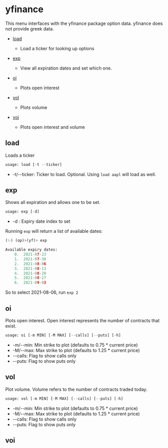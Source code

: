 # yfinance

This menu interfaces with the yfinance package option data.  yfinance does not provide greek data.

* [load](#load)
  * Load a ticker for looking up options
* [exp](#exp)
  * View all expiration dates and set which one.

* [oi](#oi)
  * Plots open interest

* [vol](#vol)
  * Plots volume

* [voi](#voi)
  * Plots open interest and volume



## load <a name="load"></a>
Loads a ticker
```python
usage: load [-t --ticker]
```
* -t/--ticker: Ticker to load.  Optional.  Using `load aapl` will load as well.

## exp <a name="exp"></a>

Shows all expiration and allows one to be set.
```python
usage: exp [-d]
```
* -d : Expiry date index to set

Running `exp` will return a list of available dates:
```python
(✨) (op)>(yf)> exp

Available expiry dates:
    0.  2021-07-23
    1.  2021-07-30
    2.  2021-08-06
    3.  2021-08-13
    4.  2021-08-20
    5.  2021-08-27
    6.  2021-09-03
```
So to select 2021-08-06, run `exp 2`

## oi <a name="oi"></a>
Plots open interest.  Open interest represents the number of contracts that exist.

```python
usage: oi [-m MIN] [-M MAX] [--calls] [--puts] [-h]
```
* -m/--min: Min strike to plot (defaults to 0.75 * current price)
* -M/--max: Max strike to plot (defaults to 1.25 * current price)
* --calls: Flag to show calls only
* --puts: Flag to show puts only

## vol <a name="vol"></a>
Plot volume. Volume refers to the number of contracts traded today.
```python
usage: vol [-m MIN] [-M MAX] [--calls] [--puts] [-h]
```
* -m/--min: Min strike to plot (defaults to 0.75 * current price)
* -M/--max: Max strike to plot (defaults to 1.25 * current price)
* --calls: Flag to show calls only
* --puts: Flag to show puts only

## voi <a name="voi"></a>

